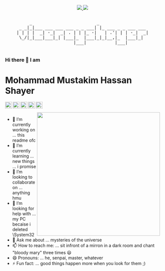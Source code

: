<p align="center">
  <a  href="https://github.com/viceroyshayer">
    <img src="https://badges.pufler.dev/visits/viceroyshayer/viceroyshayer?style=for-the-badge&color=black&logo=github">
  </a>
  
  <a href="https://github.com/viceroyshayer">
    <img src="https://badges.pufler.dev/years/viceroyshayer?style=for-the-badge&color=black&logo=github">
  </a>
</p>

[comment]:![image](https://www.shutterstock.com/blog/wp-content/uploads/sites/5/2017/08/nature-design.jpg)


 <pre align="center">                                                  
     _                         _                   
 _ _|_|___ ___ ___ ___ _ _ ___| |_ ___ _ _ ___ ___ 
| | | |  _| -_|  _| . | | |_ -|   | .'| | | -_|  _|
 \_/|_|___|___|_| |___|_  |___|_|_|__,|_  |___|_|  
                      |___|           |___|        
 </pre>



<h3>Hi there 👋 I am</h3>
<h1>Mohammad Mustakim Hassan Shayer</h1>


[<img align="left" alt="viceroyshayer | LinkedIn" width="22px" src="https://raw.githubusercontent.com/viceroyshayer/viceroyshayer/blob/master/assets/icons/linkedin.svg" />][linkedin]

[<img align="left" alt="viceroyshayer | Instagram" width="22px" src="https://raw.githubusercontent.com/viceroyshayer/viceroyshayer/blob/master/assets/icons/instagram.svg" />][instagram]

[<img align="left" alt="viceroyshayer | Reddit" width="22px" src="https://raw.githubusercontent.com/viceroyshayer/viceroyshayer/blob/master/assets/icons/reddit.svg" />][reddit]

[<img align="left" alt="viceroyshayer | Twitter" width="22px" src="https://raw.githubusercontent.com/viceroyshayer/viceroyshayer/blob/master/assets/icons/twitter.svg" />][twitter]

[<img align="left" alt="viceroyshayer | Medium" width="22px" src="https://raw.githubusercontent.com/viceroyshayer/viceroyshayer/blob/master/assets/icons/medium.svg" />][medium]

<br>
<br>

<img align='right' src='https://raw.githubusercontent.com/viceroyshayer/viceroyshayer/master/assets/webp/chilling%20mental%20health%20cat.webp' width='400"'>



- 🔭 I’m currently working on ... this readme ofc
- 🌱 I’m currently learning  ... new things ... i promise 
- 👯 I’m looking to collaborate on ... anything hmu
- 🤔 I’m looking for help with ... my PC becaise i deleted \System32
- 💬 Ask me about ... mysteries of the universe
- 📫 How to reach me: ... sit infront of a mirron in a dark room and chant "bloody mary" three times 😃
- 😄 Pronouns: ... he, senpai, master, whatever
- ⚡ Fun fact: ... good things happen more when you look for them ;)




[twitter]: https://twitter.com/viceroyshayer
[instagram]: https://www.instagram.com/viceroyshayer/
[linkedin]: https://www.linkedin.com/in/viceroyshayer/
[reddit]:https://www.reddit.com/user/ViceRoyShayer
[medium]:https://medium.com/@viceroyshayer




